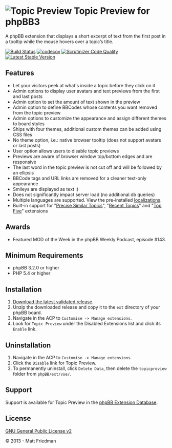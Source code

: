 # ![Topic Preview](https://imattpro.github.io/logo/search.png "Topic Preview") Topic Preview for phpBB3

A phpBB extension that displays a short excerpt of text from the first post in a tooltip while the mouse hovers over a topic’s title.

[![Build Status](https://github.com/iMattPro/topicpreview/actions/workflows/tests.yml/badge.svg)](https://github.com/iMattPro/topicpreview/actions)
[![codecov](https://codecov.io/gh/iMattPro/topicpreview/branch/master/graph/badge.svg?token=XCFCZ4NZCX)](https://codecov.io/gh/iMattPro/topicpreview)
[![Scrutinizer Code Quality](https://scrutinizer-ci.com/g/iMattPro/topicpreview/badges/quality-score.png?b=master)](https://scrutinizer-ci.com/g/iMattPro/topicpreview/?branch=master)
[![Latest Stable Version](https://poser.pugx.org/vse/topicpreview/v/stable)](https://www.phpbb.com/customise/db/extension/topicpreview/)

## Features
* Let your visitors peek at what's inside a topic before they click on it
* Admin options to display user avatars and text previews from the first and last posts
* Admin option to set the amount of text shown in the preview
* Admin option to define BBCodes whose contents you want removed from the topic preview
* Admin options to customize the appearance and assign different themes to board styles
* Ships with four themes, additional custom themes can be added using CSS files
* No theme option, i.e.: native browser tooltip (does not support avatars or last posts)
* User option allows users to disable topic previews
* Previews are aware of browser window top/bottom edges and are responsive
* The last word in the topic preview is not cut off and will be followed by an ellipsis
* BBCode tags and URL links are removed for a cleaner text-only appearance
* Smileys are displayed as text :)
* Does not significantly impact server load (no additional db queries)
* Multiple languages are supported. View the pre-installed [localizations](https://github.com/iMattPro/topicpreview/tree/master/language).
* Built-in support for "[Precise Similar Topics](https://www.phpbb.com/customise/db/extension/precise_similar_topics/)", "[Recent Topics](https://www.phpbb.com/customise/db/extension/recent_topics_2/)" and "[Top Five](https://www.phpbb.com/customise/db/extension/topfiveext/)" extensions

## Awards
* Featured MOD of the Week in the phpBB Weekly Podcast, episode #143.

## Minimum Requirements
* phpBB 3.2.0 or higher
* PHP 5.4 or higher

## Installation
1. [Download the latest validated release](https://www.phpbb.com/customise/db/extension/topicpreview/).
2. Unzip the downloaded release and copy it to the `ext` directory of your phpBB board.
3. Navigate in the ACP to `Customise -> Manage extensions`.
4. Look for `Topic Preview` under the Disabled Extensions list and click its `Enable` link.

## Uninstallation
1. Navigate in the ACP to `Customise -> Manage extensions`.
2. Click the `Disable` link for Topic Preview.
3. To permanently uninstall, click `Delete Data`, then delete the `topicpreview` folder from `phpBB/ext/vse/`.

## Support
Support is available for Topic Preview in the [phpBB Extension Database](https://www.phpbb.com/customise/db/extension/topicpreview/support).

## License
[GNU General Public License v2](https://opensource.org/licenses/GPL-2.0)

© 2013 - Matt Friedman
